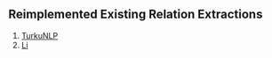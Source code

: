 ## Reimplemented Existing Relation Extractions

1. [TurkuNLP](http://aclweb.org/anthology/W16-3009)
1. [Li](https://www.ncbi.nlm.nih.gov/pmc/articles/PMC6101075/pdf/12859_2018_Article_2275.pdf)
